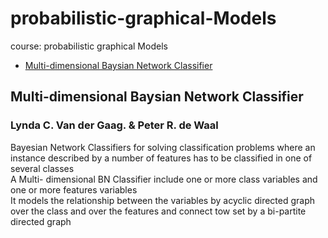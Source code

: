 # probabilistic-graphical-Models
course: probabilistic graphical Models  
  

* [Multi-dimensional Baysian Network Classifier](https://github.com/E008001/probabilistic-graphical-Models/blob/master/Multi-dim%20BN%20classifier-1.pdfl)
## Multi-dimensional Baysian Network Classifier
### Lynda C. Van der Gaag. &   Peter R. de Waal  
  
  Bayesian Network Classifiers for solving classification problems where an instance described by a number of features has to be classified  in one of several classes  
A Multi- dimensional BN Classifier include one or more class variables and one or more features variables  
It models the relationship between the variables by acyclic directed graph over the class and over the features and connect tow set by a bi-partite directed graph  


